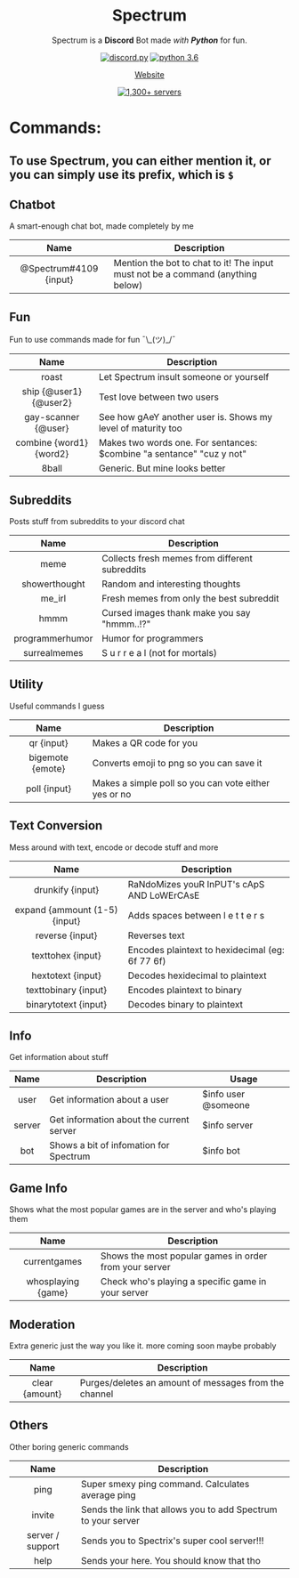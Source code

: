 <div align="center">

# Spectrum


Spectrum is a **Discord** Bot made *with **Python*** for fun.

[![discord.py](https://img.shields.io/badge/discord-py-blue.svg)](https://github.com/Rapptz/discord.py/tree/rewrite)
[![python 3.6](https://img.shields.io/badge/python-3.6-orange.svg)](https://www.python.org/)


[Website](http://spectrix.me/spectrum/)

[![1,300+ servers](https://discordbots.org/api/widget/320590882187247617.svg)](https://discordbots.org/bot/320590882187247617)



</div>

# Commands:
## To use Spectrum, you can either mention it, or you can simply use its prefix, which is `$` 


## Chatbot
A smart-enough chat bot, made completely by me

| **Name** | **Description** |
|:---:|---|
| @Spectrum#4109 {input} | Mention the bot to chat to it! The input must not be a command (anything below)|

## Fun
Fun to use commands made for fun ¯\\\_(ツ)_/¯

| **Name** | **Description** |
|:---:|---|
| roast | Let Spectrum insult someone or yourself |
| ship {@user1} {@user2} | Test love between two users|
| gay-scanner {@user} | See how gAeY another user is. Shows my level of maturity too |
| combine {word1} {word2} | Makes two words one. For sentances: $combine "a sentance" "cuz y not" |
| 8ball | Generic. But mine looks better |

## Subreddits
Posts stuff from subreddits to your discord chat

| **Name** | **Description** |
|:---:|---|
| meme | Collects fresh memes from different subreddits |
| showerthought | Random and interesting thoughts |
| me_irl | Fresh memes from only the best subreddit |
| hmmm | Cursed images thank make you say "hmmm..!?" |
| programmerhumor | Humor for programmers |
| surrealmemes | S u r r e a l  (not for mortals) |


## Utility
Useful commands I guess

| **Name** | **Description** |
|:---:|---|
| qr {input} | Makes a QR code for you |
| bigemote {emote} | Converts emoji to png so you can save it |
| poll {input} | Makes a simple poll so you can vote either yes or no |

## Text Conversion
Mess around with text, encode or decode stuff and more

| **Name** | **Description** |
|:---:|---|
| drunkify {input} | RaNdoMizes youR InPUT's cApS AND LoWErCAsE |
| expand {ammount (1-5) {input} | Adds spaces between  l e t t e r s |
| reverse {input} | Reverses text |
| texttohex {input} | Encodes plaintext to hexidecimal (eg: 6f 77 6f)|
| hextotext {input} | Decodes hexidecimal to plaintext |
| texttobinary {input} | Encodes plaintext to binary |
| binarytotext {input} | Decodes binary to plaintext |

## Info
Get information about stuff

| **Name** | **Description** | **Usage** |
|:---:|---|---|
| user | Get information about a user | $info user @someone |
| server | Get information about the current server | $info server |
| bot | Shows a bit of infomation for Spectrum | $info bot |

## Game Info
Shows what the most popular games are in the server and who's playing them

| **Name** | **Description** |
|:---:|---|
| currentgames | Shows the most popular games in order from your server |
| whosplaying {game} | Check who's playing a specific game in your server |

## Moderation
Extra generic just the way you like it. more coming soon maybe probably

| **Name** | **Description** |
|:---:|---|
| clear {amount} | Purges/deletes an amount of messages from the channel |

## Others
Other boring generic commands

| **Name** | **Description** |
|:---:|---|
| ping | Super smexy ping command. Calculates average ping |
| invite | Sends the link that allows you to add Spectrum to your server |
| server / support | Sends you to Spectrix's super cool server!!! |
| help | Sends your here. You should know that tho |

